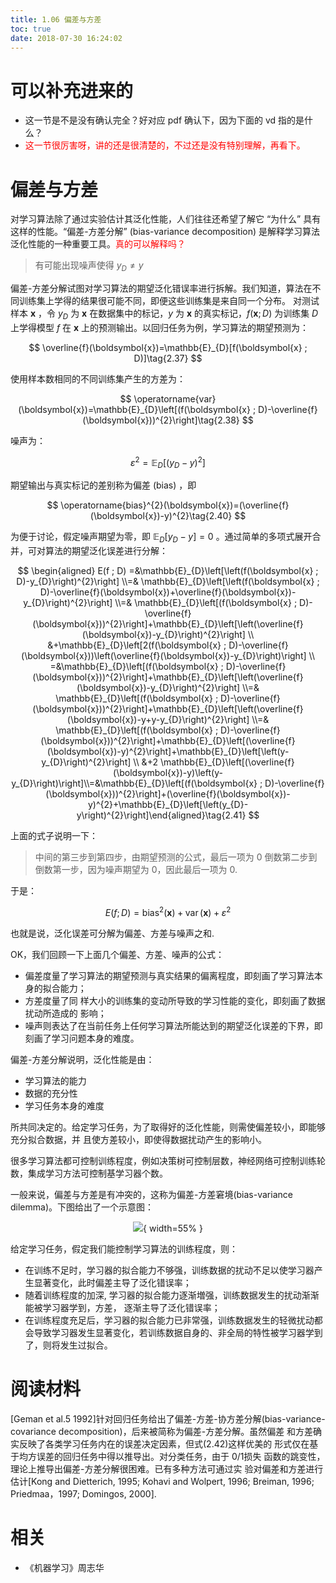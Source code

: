 ```yaml
---
title: 1.06 偏差与方差
toc: true
date: 2018-07-30 16:24:02
---
```


# 可以补充进来的

- 这一节是不是没有确认完全？好对应 pdf 确认下，因为下面的 vd 指的是什么？
- <span style="color:red;">这一节很厉害呀，讲的还是很清楚的，不过还是没有特别理解，再看下。</span>

# 偏差与方差



对学习算法除了通过实验估计其泛化性能，人们往往还希望了解它 “为什么” 具有这样的性能。“偏差-方差分解” (bias-variance decomposition) 是解释学习算法泛化性能的一种重要工具。<span style="color:red;">真的可以解释吗？</span>

> 有可能出现噪声使得 $y_{D} \neq y$

偏差-方差分解试图对学习算法的期望泛化错误率进行拆解。我们知道，算法在不同训练集上学得的结果很可能不同，即便这些训练集是来自同一个分布。 对测试样本 $\boldsymbol{x}$ ，令 $y_{D}$ 为 $\boldsymbol{x}$ 在数据集中的标记，$y$ 为 $\boldsymbol{x}$ 的真实标记，$f(\boldsymbol{x} ; D)$ 为训练集 $D$ 上学得模型 $f$ 在 $\boldsymbol{x}$ 上的预测输出。以回归任务为例，学习算法的期望预测为：

$$
\overline{f}(\boldsymbol{x})=\mathbb{E}_{D}[f(\boldsymbol{x} ; D)]\tag{2.37}
$$

使用样本数相同的不同训练集产生的方差为：

$$
\operatorname{var}(\boldsymbol{x})=\mathbb{E}_{D}\left[(f(\boldsymbol{x} ; D)-\overline{f}(\boldsymbol{x}))^{2}\right]\tag{2.38}
$$

噪声为：

$$
\varepsilon^{2}=\mathbb{E}_{D}\left[\left(y_{D}-y\right)^{2}\right]\tag{2.39}
$$

期望输出与真实标记的差别称为偏差 (bias) ，即

$$
\operatorname{bias}^{2}(\boldsymbol{x})=(\overline{f}(\boldsymbol{x})-y)^{2}\tag{2.40}
$$

为便于讨论，假定噪声期望为零，即 $\mathbb{E}_D[y_D-y]=0$ 。通过简单的多项式展开合并，可对算法的期望泛化误差进行分解：

$$
\begin{aligned} E(f ; D) =&\mathbb{E}_{D}\left[\left(f(\boldsymbol{x} ; D)-y_{D}\right)^{2}\right] \\=& \mathbb{E}_{D}\left[\left(f(\boldsymbol{x} ; D)-\overline{f}(\boldsymbol{x})+\overline{f}(\boldsymbol{x})-y_{D}\right)^{2}\right] \\=& \mathbb{E}_{D}\left[(f(\boldsymbol{x} ; D)-\overline{f}(\boldsymbol{x}))^{2}\right]+\mathbb{E}_{D}\left[\left(\overline{f}(\boldsymbol{x})-y_{D}\right)^{2}\right] \\ &+\mathbb{E}_{D}\left[2(f(\boldsymbol{x} ; D)-\overline{f}(\boldsymbol{x}))\left(\overline{f}(\boldsymbol{x})-y_{D}\right)\right] \\ =&\mathbb{E}_{D}\left[(f(\boldsymbol{x} ; D)-\overline{f}(\boldsymbol{x}))^{2}\right]+\mathbb{E}_{D}\left[\left(\overline{f}(\boldsymbol{x})-y_{D}\right)^{2}\right] \\=& \mathbb{E}_{D}\left[(f(\boldsymbol{x} ; D)-\overline{f}(\boldsymbol{x}))^{2}\right]+\mathbb{E}_{D}\left[\left(\overline{f}(\boldsymbol{x})-y+y-y_{D}\right)^{2}\right] \\=& \mathbb{E}_{D}\left[(f(\boldsymbol{x} ; D)-\overline{f}(\boldsymbol{x}))^{2}\right]+\mathbb{E}_{D}\left[(\overline{f}(\boldsymbol{x})-y)^{2}\right]+\mathbb{E}_{D}\left[\left(y-y_{D}\right)^{2}\right] \\ &+2 \mathbb{E}_{D}\left[(\overline{f}(\boldsymbol{x})-y)\left(y-y_{D}\right)\right]\\=&\mathbb{E}_{D}\left[(f(\boldsymbol{x} ; D)-\overline{f}(\boldsymbol{x}))^{2}\right]+(\overline{f}(\boldsymbol{x})-y)^{2}+\mathbb{E}_{D}\left[\left(y_{D}-y\right)^{2}\right]\end{aligned}\tag{2.41}
$$


上面的式子说明一下：


> 中间的第三步到第四步，由期望预测的公式，最后一项为 0
> 倒数第二步到倒数第一步，因为噪声期望为 0，因此最后一项为 0.


于是：

$$
E(f ; D)=\operatorname{bias}^{2}(\boldsymbol{x})+\operatorname{var}(\boldsymbol{x})+\varepsilon^{2}\tag{2.42}
$$

也就是说，泛化误差可分解为偏差、方差与噪声之和.

OK，我们回顾一下上面几个偏差、方差、噪声的公式：




- 偏差度量了学习算法的期望预测与真实结果的偏离程度，即刻画了学习算法本身的拟合能力；
- 方差度量了同 样大小的训练集的变动所导致的学习性能的变化，即刻画了数据扰动所造成的 影响；
- 噪声则表达了在当前任务上任何学习算法所能达到的期望泛化误差的下界，即刻画了学习问题本身的难度。


偏差-方差分解说明，泛化性能是由：


- 学习算法的能力
- 数据的充分性
- 学习任务本身的难度


所共同决定的。给定学习任务，为了取得好的泛化性能，则需使偏差较小，即能够充分拟合数据，并 且使方差较小，即使得数据扰动产生的影响小。

很多学习算法都可控制训练程度，例如决策树可控制层数，神经网络可控制训练轮数，集成学习方法可控制基学习器个数。

一般来说，偏差与方差是有冲突的，这称为偏差-方差窘境(bias-variance dilemma)。下图给出了一个示意图：


<center>

![](http://images.iterate.site/blog/image/180727/9GcAGkiHGf.png?imageslim){ width=55% }

</center>

给定学习任务，假定我们能控制学习算法的训练程度，则：

- 在训练不足时，学习器的拟合能力不够强，训练数据的扰动不足以使学习器产生显著变化，此时偏差主导了泛化错误率；
- 随着训练程度的加深, 学习器的拟合能力逐渐増强，训练数据发生的扰动渐渐能被学习器学到，方差， 逐渐主导了泛化错误率；
- 在训练程度充足后，学习器的拟合能力已非常强，训练数据发生的轻微扰动都会导致学习器发生显著变化，若训练数据自身的、非全局的特性被学习器学到了，则将发生过拟合。



# 阅读材料

[Geman et al.5 1992]针对回归任务给出了偏差-方差-协方差分解(bias-variance-covariance decomposition)，后来被简称为偏差-方差分解。虽然偏差 和方差确实反映了各类学习任务内在的误差决定因素，但式(2.42)这样优美的 形式仅在基于均方误差的回归任务中得以推导出。对分类任务，由于 0/1损失 函数的跳变性，理论上推导出偏差-方差分解很困难。已有多种方法可通过实 验对偏差和方差进行估计[Kong and Dietterich, 1995; Kohavi and Wolpert, 1996; Breiman, 1996; Priedmaa，1997; Domingos, 2000].



# 相关

- 《机器学习》周志华
